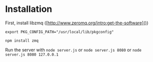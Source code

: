 # Installation

First, install libzmq ([http://www.zeromq.org/intro:get-the-software]())

```
export PKG_CONFIG_PATH="/usr/local/lib/pkgconfig"
```

```
npm install zmq
```

Run the server with `node server.js` or `node server.js 8080` or `node server.js 8080 127.0.0.1`
